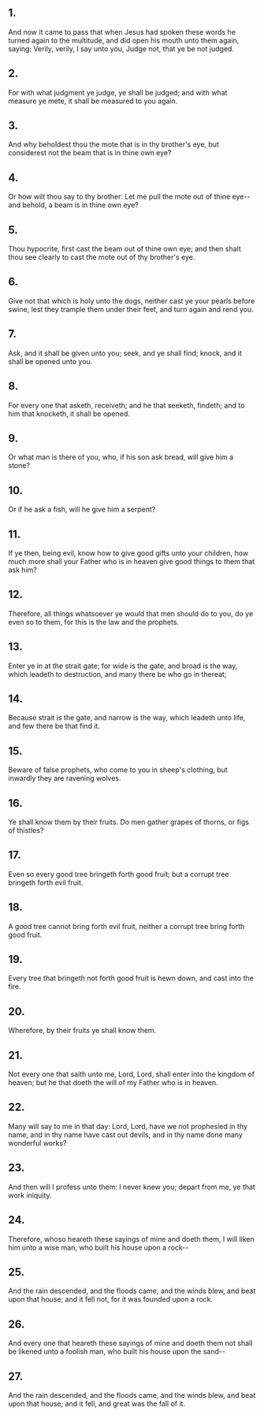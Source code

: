 ## 1.
And now it came to pass that when Jesus had spoken these words he turned again to the multitude, and did open his mouth unto them again, saying: Verily, verily, I say unto you, Judge not, that ye be not judged.
## 2.
For with what judgment ye judge, ye shall be judged; and with what measure ye mete, it shall be measured to you again.
## 3.
And why beholdest thou the mote that is in thy brother's eye, but considerest not the beam that is in thine own eye?
## 4.
Or how wilt thou say to thy brother: Let me pull the mote out of thine eye--and behold, a beam is in thine own eye?
## 5.
Thou hypocrite, first cast the beam out of thine own eye; and then shalt thou see clearly to cast the mote out of thy brother's eye.
## 6.
Give not that which is holy unto the dogs, neither cast ye your pearls before swine, lest they trample them under their feet, and turn again and rend you.
## 7.
Ask, and it shall be given unto you; seek, and ye shall find; knock, and it shall be opened unto you.
## 8.
For every one that asketh, receiveth; and he that seeketh, findeth; and to him that knocketh, it shall be opened.
## 9.
Or what man is there of you, who, if his son ask bread, will give him a stone?
## 10.
Or if he ask a fish, will he give him a serpent?
## 11.
If ye then, being evil, know how to give good gifts unto your children, how much more shall your Father who is in heaven give good things to them that ask him?
## 12.
Therefore, all things whatsoever ye would that men should do to you, do ye even so to them, for this is the law and the prophets.
## 13.
Enter ye in at the strait gate; for wide is the gate, and broad is the way, which leadeth to destruction, and many there be who go in thereat;
## 14.
Because strait is the gate, and narrow is the way, which leadeth unto life, and few there be that find it.
## 15.
Beware of false prophets, who come to you in sheep's clothing, but inwardly they are ravening wolves.
## 16.
Ye shall know them by their fruits. Do men gather grapes of thorns, or figs of thistles?
## 17.
Even so every good tree bringeth forth good fruit; but a corrupt tree bringeth forth evil fruit.
## 18.
A good tree cannot bring forth evil fruit, neither a corrupt tree bring forth good fruit.
## 19.
Every tree that bringeth not forth good fruit is hewn down, and cast into the fire.
## 20.
Wherefore, by their fruits ye shall know them.
## 21.
Not every one that saith unto me, Lord, Lord, shall enter into the kingdom of heaven; but he that doeth the will of my Father who is in heaven.
## 22.
Many will say to me in that day: Lord, Lord, have we not prophesied in thy name, and in thy name have cast out devils, and in thy name done many wonderful works?
## 23.
And then will I profess unto them: I never knew you; depart from me, ye that work iniquity.
## 24.
Therefore, whoso heareth these sayings of mine and doeth them, I will liken him unto a wise man, who built his house upon a rock--
## 25.
And the rain descended, and the floods came, and the winds blew, and beat upon that house; and it fell not, for it was founded upon a rock.
## 26.
And every one that heareth these sayings of mine and doeth them not shall be likened unto a foolish man, who built his house upon the sand--
## 27.
And the rain descended, and the floods came, and the winds blew, and beat upon that house; and it fell, and great was the fall of it.
